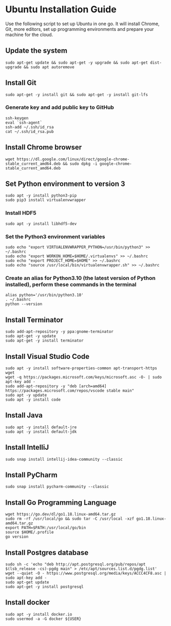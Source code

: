 # Ubuntu Installation Guide

Use the following script to set up Ubuntu in one go. It will install Chrome, Git, more editors, set up programming environments and prepare your machine for the cloud.

## Update the system
```
sudo apt-get update && sudo apt-get -y upgrade && sudo apt-get dist-upgrade && sudo apt autoremove
```

## Install Git
```
sudo apt-get -y install git && sudo apt-get -y install git-lfs
```

### Generate key and add public key to GitHub
``` 
ssh-keygen
eval `ssh-agent`
ssh-add ~/.ssh/id_rsa
cat ~/.ssh/id_rsa.pub
```

## Install Chrome browser
```
wget https://dl.google.com/linux/direct/google-chrome-stable_current_amd64.deb && sudo dpkg -i google-chrome-stable_current_amd64.deb
```

## Set Python environment to version 3
```
sudo apt -y install python3-pip
sudo pip3 install virtualenvwrapper
```

### Install HDF5
```
sudo apt -y install libhdf5-dev
```

### Set the Python3 environment variables
```
sudo echo "export VIRTUALENVWRAPPER_PYTHON=/usr/bin/python3" >> ~/.bashrc
sudo echo "export WORKON_HOME=$HOME/.virtualenvs" >> ~/.bashrc
sudo echo "export PROJECT_HOME=$HOME" >> ~/.bashrc
sudo echo "source /usr/local/bin/virtualenvwrapper.sh" >> ~/.bashrc
```

### Create an alias for Python3.10 (the latest version of Python installed), perform these commands in the terminal
```
alias python='/usr/bin/python3.10'
. ~/.bashrc
python --version
```

## Install Terminator
```
sudo add-apt-repository -y ppa:gnome-terminator
sudo apt-get -y update
sudo apt-get -y install terminator
```

## Install Visual Studio Code
```
sudo apt -y install software-properties-common apt-transport-https wget
wget -q https://packages.microsoft.com/keys/microsoft.asc -O- | sudo apt-key add -
sudo add-apt-repository -y "deb [arch=amd64] https://packages.microsoft.com/repos/vscode stable main"
sudo apt -y update
sudo apt -y install code
```

## Install Java
```
sudo apt -y install default-jre
sudo apt -y install default-jdk
```

## Install IntelliJ
```
sudo snap install intellij-idea-community --classic
```

## Install PyCharm
```
sudo snap install pycharm-community --classic
```

## Install Go Programming Language
```
wget https://go.dev/dl/go1.18.linux-amd64.tar.gz
sudo rm -rf /usr/local/go && sudo tar -C /usr/local -xzf go1.18.linux-amd64.tar.gz
export PATH=$PATH:/usr/local/go/bin
source $HOME/.profile
go version
```

## Install Postgres database
```
sudo sh -c 'echo "deb http://apt.postgresql.org/pub/repos/apt $(lsb_release -cs)-pgdg main" > /etc/apt/sources.list.d/pgdg.list'
wget --quiet -O - https://www.postgresql.org/media/keys/ACCC4CF8.asc | sudo apt-key add -
sudo apt-get update
sudo apt-get -y install postgresql
```

## Install docker
```
sudo apt -y install docker.io
sudo usermod -a -G docker ${USER}
```
